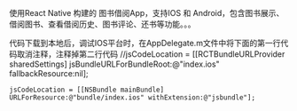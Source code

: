 使用React Native 构建的 图书借阅App，支持IOS 和 Android，包含图书展示、借阅图书、查看借阅历史、图书评论、还书等功能。。。

代码下载到本地后，调试IOS平台时，在AppDelegate.m文件中将下面的第一行代码取消注释，注释掉第二行代码
	//jsCodeLocation = [[RCTBundleURLProvider sharedSettings] jsBundleURLForBundleRoot:@"index.ios" fallbackResource:nil];

	jsCodeLocation = [[NSBundle mainBundle] URLForResource:@"bundle/index.ios" withExtension:@"jsbundle"];

